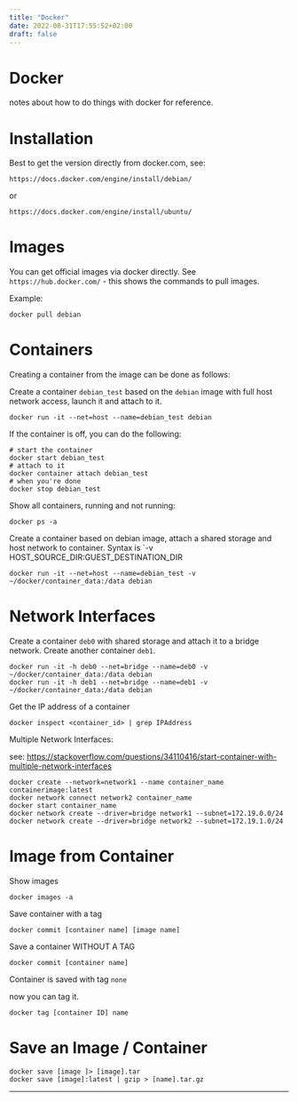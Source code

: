 ```yaml
---
title: "Docker"
date: 2022-08-31T17:55:52+02:00
draft: false
---
```


# Docker

notes about how to do things with docker for reference.

# Installation 

Best to get the version directly from docker.com, see:

`https://docs.docker.com/engine/install/debian/`

or

`https://docs.docker.com/engine/install/ubuntu/`

# Images

You can get official images via docker directly. See `https://hub.docker.com/` - this shows the commands to pull images.

Example:

```
docker pull debian
```

# Containers

Creating a container from the image can be done as follows:

Create a container `debian_test` based on the `debian` image with full host network access, launch it and attach to it.

```
docker run -it --net=host --name=debian_test debian
```

If the container is off, you can do the following:

```
# start the container
docker start debian_test
# attach to it
docker container attach debian_test
# when you're done
docker stop debian_test
```

Show all containers, running and not running:

```
docker ps -a 
```

Create a container based on debian image, attach a shared storage and host network to container. Syntax is `-v HOST_SOURCE_DIR:GUEST_DESTINATION_DIR 

```
docker run -it --net=host --name=debian_test -v ~/docker/container_data:/data debian
```

# Network Interfaces

Create a container `deb0` with shared storage and attach it to a bridge network. Create another container `deb1`.

```
docker run -it -h deb0 --net=bridge --name=deb0 -v ~/docker/container_data:/data debian
docker run -it -h deb1 --net=bridge --name=deb1 -v ~/docker/container_data:/data debian
```

Get the IP address of a container
```
docker inspect <container_id> | grep IPAddress
```

Multiple Network Interfaces:

see: https://stackoverflow.com/questions/34110416/start-container-with-multiple-network-interfaces

```
docker create --network=network1 --name container_name containerimage:latest
docker network connect network2 container_name
docker start container_name
docker network create --driver=bridge network1 --subnet=172.19.0.0/24
docker network create --driver=bridge network2 --subnet=172.19.1.0/24
```

# Image from Container

Show images

```
docker images -a 
```

Save container with a tag

```
docker commit [container name] [image name]
```

Save a container WITHOUT A TAG

```
docker commit [container name]
```

Container is saved with tag `none`

now you can tag it.

```
docker tag [container ID] name
```

# Save an Image / Container

```
docker save [image ]> [image].tar
docker save [image]:latest | gzip > [name].tar.gz
```

---
